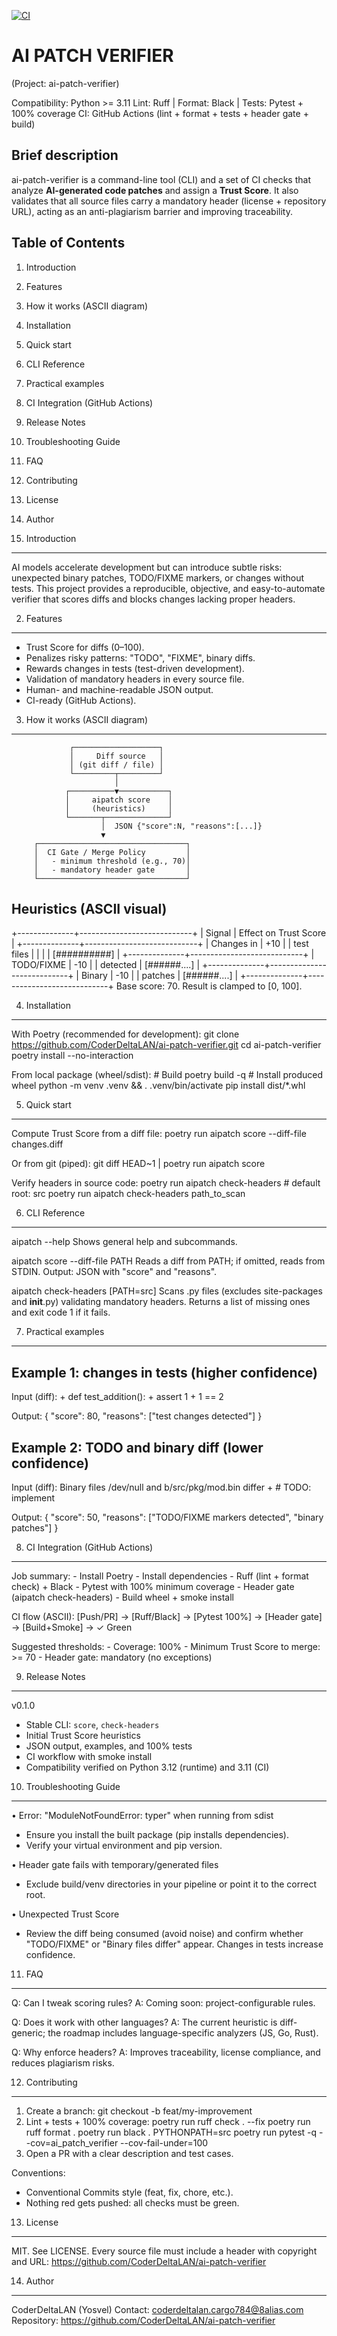 [![CI](https://github.com/CoderDeltaLAN/ai-patch-verifier/actions/workflows/ci.yml/badge.svg?branch=main)](https://github.com/CoderDeltaLAN/ai-patch-verifier/actions/workflows/ci.yml)

AI PATCH VERIFIER
=================
(Project: ai-patch-verifier)

Compatibility: Python >= 3.11
Lint: Ruff | Format: Black | Tests: Pytest + 100% coverage
CI: GitHub Actions (lint + format + tests + header gate + build)

Brief description
-----------------
ai-patch-verifier is a command-line tool (CLI) and a set of CI checks that analyze
**AI-generated code patches** and assign a **Trust Score**. It also validates that all
source files carry a mandatory header (license + repository URL), acting as an
anti-plagiarism barrier and improving traceability.

Table of Contents
-----------------
1) Introduction
2) Features
3) How it works (ASCII diagram)
4) Installation
5) Quick start
6) CLI Reference
7) Practical examples
8) CI Integration (GitHub Actions)
9) Release Notes
10) Troubleshooting Guide
11) FAQ
12) Contributing
13) License
14) Author

1) Introduction
---------------
AI models accelerate development but can introduce subtle risks: unexpected binary
patches, TODO/FIXME markers, or changes without tests. This project provides a
reproducible, objective, and easy-to-automate verifier that scores diffs and blocks
changes lacking proper headers.

2) Features
-----------
- Trust Score for diffs (0–100).
- Penalizes risky patterns: "TODO", "FIXME", binary diffs.
- Rewards changes in tests (test-driven development).
- Validation of mandatory headers in every source file.
- Human- and machine-readable JSON output.
- CI-ready (GitHub Actions).

3) How it works (ASCII diagram)
-------------------------------
                 ┌───────────────────┐
                 │     Diff source   │
                 │ (git diff / file) │
                 └─────────┬─────────┘
                           │
                ┌──────────▼───────────┐
                │     aipatch score    │
                │     (heuristics)     │
                └───────┬──────────────┘
                        │  JSON {"score":N, "reasons":[...]}
                        ▼
         ┌─────────────────────────────────┐
         │  CI Gate / Merge Policy         │
         │   - minimum threshold (e.g., 70)│
         │   - mandatory header gate       │
         └─────────────────────────────────┘

Heuristics (ASCII visual)
-------------------------
+--------------+----------------------------+
| Signal       | Effect on Trust Score      |
+--------------+----------------------------+
| Changes in   | +10                        |
| test files   |                            |
|              |  [##########]              |
+--------------+----------------------------+
| TODO/FIXME   | -10                        |
| detected     |  [######....]              |
+--------------+----------------------------+
| Binary       | -10                        |
| patches      |  [######....]              |
+--------------+----------------------------+
Base score: 70. Result is clamped to [0, 100].

4) Installation
---------------
With Poetry (recommended for development):
    git clone https://github.com/CoderDeltaLAN/ai-patch-verifier.git
    cd ai-patch-verifier
    poetry install --no-interaction

From local package (wheel/sdist):
    # Build
    poetry build -q
    # Install produced wheel
    python -m venv .venv && . .venv/bin/activate
    pip install dist/*.whl

5) Quick start
--------------
Compute Trust Score from a diff file:
    poetry run aipatch score --diff-file changes.diff

Or from git (piped):
    git diff HEAD~1 | poetry run aipatch score

Verify headers in source code:
    poetry run aipatch check-headers        # default root: src
    poetry run aipatch check-headers path_to_scan

6) CLI Reference
----------------
aipatch --help
    Shows general help and subcommands.

aipatch score --diff-file PATH
    Reads a diff from PATH; if omitted, reads from STDIN.
    Output: JSON with "score" and "reasons".

aipatch check-headers [PATH=src]
    Scans .py files (excludes site-packages and __init__.py) validating mandatory
    headers. Returns a list of missing ones and exit code 1 if it fails.

7) Practical examples
---------------------
Example 1: changes in tests (higher confidence)
-----------------------------------------------
Input (diff):
    + def test_addition():
    +     assert 1 + 1 == 2

Output:
    {
      "score": 80,
      "reasons": ["test changes detected"]
    }

Example 2: TODO and binary diff (lower confidence)
--------------------------------------------------
Input (diff):
    Binary files /dev/null and b/src/pkg/mod.bin differ
    + # TODO: implement

Output:
    {
      "score": 50,
      "reasons": ["TODO/FIXME markers detected", "binary patches"]
    }

8) CI Integration (GitHub Actions)
----------------------------------
Job summary:
    - Install Poetry
    - Install dependencies
    - Ruff (lint + format check) + Black
    - Pytest with 100% minimum coverage
    - Header gate (aipatch check-headers)
    - Build wheel + smoke install

CI flow (ASCII):
    [Push/PR] -> [Ruff/Black] -> [Pytest 100%] -> [Header gate] -> [Build+Smoke] -> ✓ Green

Suggested thresholds:
    - Coverage: 100%
    - Minimum Trust Score to merge: >= 70
    - Header gate: mandatory (no exceptions)

9) Release Notes
----------------
v0.1.0
  - Stable CLI: `score`, `check-headers`
  - Initial Trust Score heuristics
  - JSON output, examples, and 100% tests
  - CI workflow with smoke install
  - Compatibility verified on Python 3.12 (runtime) and 3.11 (CI)

10) Troubleshooting Guide
-------------------------
• Error: "ModuleNotFoundError: typer" when running from sdist
  - Ensure you install the built package (pip installs dependencies).
  - Verify your virtual environment and pip version.

• Header gate fails with temporary/generated files
  - Exclude build/venv directories in your pipeline or point it to the correct root.

• Unexpected Trust Score
  - Review the diff being consumed (avoid noise) and confirm whether "TODO/FIXME" or
    "Binary files differ" appear. Changes in tests increase confidence.

11) FAQ
-------
Q: Can I tweak scoring rules?
A: Coming soon: project-configurable rules.

Q: Does it work with other languages?
A: The current heuristic is diff-generic; the roadmap includes language-specific
   analyzers (JS, Go, Rust).

Q: Why enforce headers?
A: Improves traceability, license compliance, and reduces plagiarism risks.

12) Contributing
----------------
1. Create a branch:
       git checkout -b feat/my-improvement
2. Lint + tests + 100% coverage:
       poetry run ruff check . --fix
       poetry run ruff format .
       poetry run black .
       PYTHONPATH=src poetry run pytest -q --cov=ai_patch_verifier --cov-fail-under=100
3. Open a PR with a clear description and test cases.

Conventions:
- Conventional Commits style (feat, fix, chore, etc.).
- Nothing red gets pushed: all checks must be green.

13) License
-----------
MIT. See LICENSE. Every source file must include a header with copyright and URL:
https://github.com/CoderDeltaLAN/ai-patch-verifier

14) Author
----------
CoderDeltaLAN (Yosvel)
Contact: coderdeltalan.cargo784@8alias.com
Repository: https://github.com/CoderDeltaLAN/ai-patch-verifier
